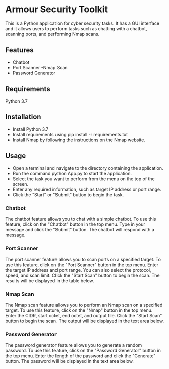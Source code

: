 # Armour Security Toolkit


This is a Python application for cyber security tasks. It has a GUI interface and it allows users to perform tasks such as chatting with a chatbot, scanning ports, and performing Nmap scans.

## Features
- Chatbot
- Port Scanner
 -Nmap Scan
- Password Generator
## Requirements
Python 3.7

## Installation
- Install Python 3.7
- Install requirements using pip install -r requirements.txt
- Install Nmap by following the instructions on the Nmap website.
## Usage
- Open a terminal and navigate to the directory containing the application.
- Run the command python App.py to start the application.
- Select the task you want to perform from the menu on the top of the screen.
- Enter any required information, such as target IP address or port range.
- Click the "Start" or "Submit" button to begin the task.
### Chatbot
The chatbot feature allows you to chat with a simple chatbot. To use this feature, click on the "Chatbot" button in the top menu. Type in your message and click the "Submit" button. The chatbot will respond with a message.

### Port Scanner
The port scanner feature allows you to scan ports on a specified target. To use this feature, click on the "Port Scanner" button in the top menu. Enter the target IP address and port range. You can also select the protocol, speed, and scan limit. Click the "Start Scan" button to begin the scan. The results will be displayed in the table below.

### Nmap Scan
The Nmap scan feature allows you to perform an Nmap scan on a specified target. To use this feature, click on the "Nmap" button in the top menu. Enter the CIDR, start octet, end octet, and output file. Click the "Start Scan" button to begin the scan. The output will be displayed in the text area below.

### Password Generator
The password generator feature allows you to generate a random password. To use this feature, click on the "Password Generator" button in the top menu. Enter the length of the password and click the "Generate" button. The password will be displayed in the text area below.
